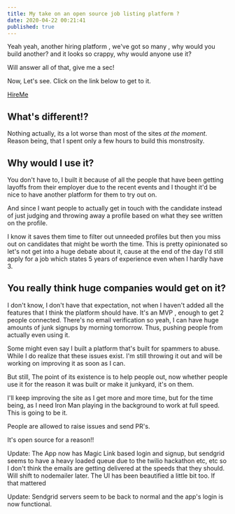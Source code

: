```yaml
---
title: My take on an open source job listing platform ?
date: 2020-04-22 00:21:41
published: true
---
```


Yeah yeah, another hiring platform , we've got so many , why would you build
another? and it looks so crappy, why would anyone use it?

Will answer all of that, give me a sec!

Now, Let's see. Click on the link below to get to it.

[HireMe](https://hireme.barelyhuman.dev/)

## What's different!?

Nothing actually, its a lot worse than most of the sites _at the moment_. Reason
being, that I spent only a few hours to build this monstrosity.

## Why would I use it?

You don't have to, I built it because of all the people that have been getting
layoffs from their employer due to the recent events and I thought it'd be nice
to have another platform for them to try out on.

And since I want people to actually get in touch with the candidate instead of
just judging and throwing away a profile based on what they see written on the
profile.

I know it saves them time to filter out unneeded profiles but then you miss out
on candidates that might be worth the time. This is pretty opinionated so let's
not get into a huge debate about it, cause at the end of the day I'd still apply
for a job which states 5 years of experience even when I hardly have 3.

## You really think huge companies would get on it?

I don't know, I don't have that expectation, not when I haven't added all the
features that I think the platform should have. It's an MVP , enough to get 2
people connected. There's no email verification so yeah, I can have huge amounts
of junk signups by morning tomorrow. Thus, pushing people from actually even
using it.

Some might even say I built a platform that's built for spammers to abuse. While
I do realize that these issues exist. I'm still throwing it out and will be
working on improving it as soon as I can.

But still, The point of its existence is to help people out, now whether people
use it for the reason it was built or make it junkyard, it's on them.

I'll keep improving the site as I get more and more time, but for the time
being, as I need Iron Man playing in the background to work at full speed. This
is going to be it.

People are allowed to raise issues and send PR's.

It's open source for a reason!!

Update: The App now has Magic Link based login and signup, but sendgrid seems to
have a heavy loaded queue due to the twilio hackathon etc, etc so I don't think
the emails are getting delivered at the speeds that they should. Will shift to
nodemailer later. The UI has been beautified a little bit too. If that mattered

Update: Sendgrid servers seem to be back to normal and the app's login is now
functional.
